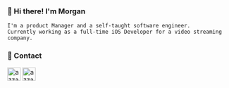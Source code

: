 ### 👋 Hi there! I'm Morgan
```
I'm a product Manager and a self-taught software engineer.
Currently working as a full-time iOS Developer for a video streaming company.
```

### 🌱 Contact

<a href="https://www.linkedin.com/in/mcyyu" target="blank"><img align="center"
         src="https://img.shields.io/badge/linkedin-%231DA1F2.svg?style=for-the-badge&logo=linkedin&logoColor=white"
         alt="azzar" height="30"/></a> <a href="https://mailto:nihao0705@gmail.com" target="blank"><img align="center"
         src="https://img.shields.io/badge/gmail-EA4335.svg?style=for-the-badge&logo=gmail&logoColor=white"
         alt="azzar" height="30"/></a>
